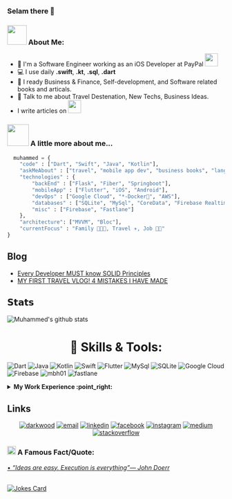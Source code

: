### Selam there 👋

### <img src="https://github.com/TheDudeThatCode/TheDudeThatCode/blob/master/Assets/Developer.gif" width="45"> About Me:
- 🏦 I'm a Software Engineer working as an iOS Developer at PayPal
      <img src="https://media.giphy.com/media/WUlplcMpOCEmTGBtBW/giphy.gif" width="30">
- 💻 I use daily **.swift**, **.kt**, **.sql**, **.dart**
- 📖 I ready Business & Finance, Self-development, and Software related books and articals.
- 💬 Talk to me about Travel Destenation, New Techs, Business Ideas.
- I write articles on <img src="https://img.shields.io/badge/Medium-12100E?style=for-the-badge&logo=medium&logoColor=white" width="30"/>
<!--- ⚡ Fun fact: I started youtube channel to get over my shyness -->


### <img src="https://media.giphy.com/media/VgCDAzcKvsR6OM0uWg/giphy.gif" width="50"> A little more about me...  

```python
  muhammed = {
    "code" : ["Dart", "Swift", "Java", "Kotlin"],
    "askMeAbout" : ["travel", "mobile app dev", "business books", "languages", "tech"],
    "technologies" : {
        "backEnd" : ["Flask", "Fiber", "Springboot"],
        "mobileApp" : ["Flutter", "iOS", "Android"],
        "devOps" : ["Google Cloud", "*-Docker🐳", "AWS"],
        "databases" : ["SQLite", "MySql", "CoreData", "Firebase Realtime Database"],
        "misc" : ["Firebase", "Fastlane"]
    },
    "architecture": ["MVVM", "Bloc"],
    "currentFocus" : "Family 👨‍👩‍👦, Travel ✈️, Job 👨‍💻"
}
```
## Blog

<!-- BLOG-POST-LIST:START -->
- [Every Developer MUST know SOLID Principles](https://www.mbh01.com/every-developer-must-know-solid-principles/)
- [MY FIRST TRAVEL VLOG! 4 MISTAKES I HAVE MADE](https://www.mbh01.com/my-first-travel-vlog/)
<!-- BLOG-POST-LIST:END -->

## 𝗦𝘁𝗮𝘁𝘀
![Muhammed's github stats](https://github-readme-stats.vercel.app/api?username=iballan&show_icons=true&theme=dracula)



<h1 align="center"> 🔧 Skills & Tools: </h1>
<p>
<a target="_blank"><img alt="Dart" src="https://img.shields.io/badge/Dart-%2312100E.svg?logo=dart&style=for-the-badge&logoColor=ee0606"/></a> 
<a target="_blank"><img alt="Java" src="https://img.shields.io/badge/Java-ED8B00?style=for-the-badge&logo=java&logoColor=white"/></a> 
<a target="_blank"><img alt="Kotlin" src="https://img.shields.io/badge/Kotlin-0095D5?&style=for-the-badge&logo=kotlin&logoColor=white"/></a> 
<a target="_blank"><img alt="Swift" src="https://img.shields.io/badge/Swift-FA7343?style=for-the-badge&logo=swift&logoColor=white"/></a> 
<a target="_blank"><img alt="Flutter" src="https://img.shields.io/badge/Flutter-02569B?style=for-the-badge&logo=flutter&logoColor=white"/></a> 
<a target="_blank"><img alt="MySql" src="https://img.shields.io/badge/MySQL-00000F?style=for-the-badge&logo=mysql&logoColor=white"/></a>
  <a target="_blank"><img alt="SQLite" src="https://img.shields.io/badge/sqlite-00000F?style=for-the-badge&logo=sqlite&logoColor=white"/></a>
<a target="_blank"><img alt="Google Cloud" src="https://img.shields.io/badge/Google_Cloud-4285F4?style=for-the-badge&logo=google-cloud&logoColor=white"/></a>
  <a target="_blank"><img alt="Firebase" src="https://img.shields.io/badge/firebase-00000F?style=for-the-badge&logo=firebase&logoColor=white"/></a>
<a target="_blank"><img alt="mbh01" src="https://img.shields.io/badge/mbh01-Travel%20%26%20Learn-blue?style=for-the-badge&logo=mysql&logoColor=white"/></a>
<a target="_blank"><img alt="fastlane" src="https://img.shields.io/badge/fastlane-00000F?style=for-the-badge&logo=fastlane&logoColor=white" /></a>

</p>

<details>
<summary><b> My Work Experience :point_right: </b></summary>
<table>
  <thead>
    <tr>
      <th>Job Name</th>
      <th>Roles & responsibilities</th>
      <th>Duration</th>
    </tr>
  </thead>
  <tbody>
    <tr>
      <td><b><a href="https://www.marketyo.com/">Software Consultant</a> </b></td>
      <td>Mobile apps development consultant.</td>
      <td>2022 - Present</td>
    </tr>
    <tr>
      <td><b><a href="https://www.marketyo.com/">Mobile Developer Team Leader</a> </b></td>
      <td>Development and maintenance of multiple mobile apps. Leading mobile development teams.</td>
      <td>2020 - 2021</td>
    </tr>
  	<tr>
      <td><b><a href="https://www.marketyo.com/">Mobile apps developer</a> </b></td>
      <td>Mobile app developer for Android and iOS.</td>
      <td>2017 - 2019</td>
    </tr>
    <tr>
      <td><b><a href="https://emse.com.tr/">Software Engineer at Emse</a> </b></td>
      <td>Developed and maintained multiple platforms using technologies such as WinForms, Java and Android embedded etc.</td>
      <td>2015 - 2016</td>
    </tr>
    <tr>
          <td><b><a href="https://mbh01.com/">Freelancer</a></b></td>
          <td>I do work as a freelancer on my side project and projects that I like and believe in.</td>
      <td>2013 - Present</td>
    </tr>
  </tbody>
</table>
</details>
<!-- end work experience section -->


## Links

<p align="center">
  <a href="https://www.mbh01.com/"><img src="https://img.icons8.com/fluent/96/000000/domain.png" alt="darkwood"/></a>
  <a href="mailto:mbh01g@gmail.com"><img src="https://img.icons8.com/color/96/000000/gmail.png" alt="email"/></a>
  <a href="https://www.linkedin.com/in/muhammed-ballan-3109b06a"><img src="https://img.icons8.com/color/96/000000/linkedin.png" alt="linkedin"/></a>
  <a href="https://www.facebook.com/moe.ballan"><img src="https://img.icons8.com/color/96/000000/facebook.png" alt="facebook"/></a>
  <a href="https://www.instagram.com/mbh01/"><img src="https://img.icons8.com/color/96/000000/instagram-new.png" alt="instagram"/></a>
  <a href="https://medium.com/@mbh01"><img src="https://img.icons8.com/color/96/000000/medium-logo.png" alt="medium"/></a>
  <a href="https://stackoverflow.com/users/2296787/mbh"><img src="https://img.icons8.com/color/96/000000/stackoverflow.png" alt="stackoverflow"/></a>
</p>


<!--STARTS_HERE_QUOTE_README-->
### <img alt="GIF" src="https://github.com/TheDudeThatCode/TheDudeThatCode/blob/master/Assets/hmm.gif" width="20vw" /> A Famous Fact/Quote:
<a href="https://github.com/marketplace/actions/quote-readme">
• <i>“Ideas are easy. Execution is everything”— John Doerr </i>
<!--ENDS_HERE_QUOTE_README-->
      
      
</br>
</br>

![Jokes Card](https://readme-jokes.vercel.app/api)


<!--
**iballan/iballan** is a ✨ _special_ ✨ repository because its `README.md` (this file) appears on your GitHub profile.

Here are some ideas to get you started:

- 🔭 I’m currently working on ...
- 🌱 I’m currently learning ...
- 👯 I’m looking to collaborate on ...
- 🤔 I’m looking for help with ...
- 💬 Ask me about ...
- 📫 How to reach me: ...
- 😄 Pronouns: ...
- ⚡ Fun fact: ...
-->
